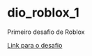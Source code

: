 # dio_roblox_1
 Primeiro desafio de Roblox

 [Link para o desafio](https://www.roblox.com/games/13861740634/Teste-DIO)
